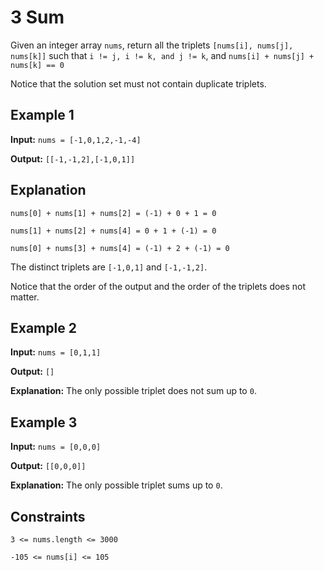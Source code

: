 # 3 Sum

Given an integer array `nums`, return all the triplets `[nums[i], nums[j], nums[k]]` such that `i != j, i != k, and j != k`, and `nums[i] + nums[j] + nums[k] == 0`

Notice that the solution set must not contain duplicate triplets.

## Example 1

**Input:** `nums = [-1,0,1,2,-1,-4]`

**Output:** `[[-1,-1,2],[-1,0,1]]`

## Explanation

`nums[0] + nums[1] + nums[2] = (-1) + 0 + 1 = 0`

`nums[1] + nums[2] + nums[4] = 0 + 1 + (-1) = 0`

`nums[0] + nums[3] + nums[4] = (-1) + 2 + (-1) = 0`

The distinct triplets are `[-1,0,1]` and `[-1,-1,2]`.

Notice that the order of the output and the order of the triplets does not matter.

## Example 2

**Input:** `nums = [0,1,1]`

**Output:** `[]`

**Explanation:** The only possible triplet does not sum up to `0`.

## Example 3

**Input:** `nums = [0,0,0]`

**Output:** `[[0,0,0]]`

**Explanation:** The only possible triplet sums up to `0`.

## Constraints

`3 <= nums.length <= 3000`

`-105 <= nums[i] <= 105`
